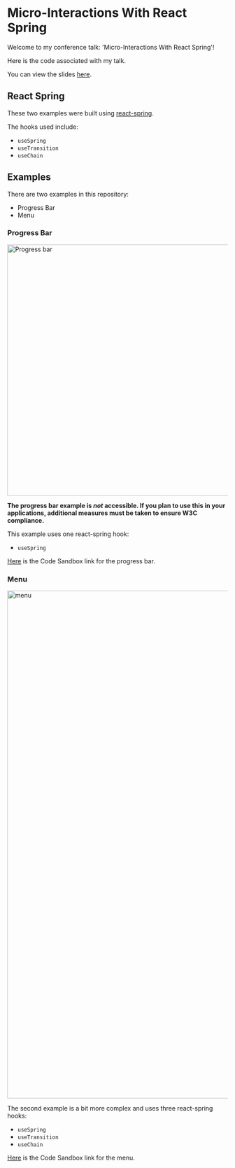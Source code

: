 # Micro-Interactions With React Spring

Welcome to my conference talk: 'Micro-Interactions With React Spring'!

Here is the code associated with my talk.

You can view the slides [here](https://www.canva.com/design/DADzMOvEZO4/RNJiMRxpnERNrvcsKIDm9g/view?utm_content=DADzMOvEZO4&utm_campaign=designshare&utm_medium=link&utm_source=sharebutton).

## React Spring

These two examples were built using [react-spring](https://www.react-spring.io/).

The hooks used include:

- `useSpring`
- `useTransition`
- `useChain`

## Examples

There are two examples in this repository:

- Progress Bar
- Menu

### Progress Bar

<img width="574" alt="Progress bar" src="https://user-images.githubusercontent.com/7671983/74078923-4ad47f00-49e5-11ea-948a-7a2d1a708e81.png">

**The progress bar example is _not_ accessible. If you plan to use this in your applications, additional measures must be taken to ensure W3C compliance.**

This example uses one react-spring hook:

- `useSpring`

[Here](https://codesandbox.io/embed/progress-bar-ngzcv?fontsize=14&hidenavigation=1&theme=dark) is the Code Sandbox link for the progress bar.

### Menu

<img width="1161" alt="menu" src="https://user-images.githubusercontent.com/7671983/74078939-6fc8f200-49e5-11ea-976d-3fa399578723.png">

The second example is a bit more complex and uses three react-spring hooks:

- `useSpring`
- `useTransition`
- `useChain`

[Here](https://codesandbox.io/embed/react-spring-tutorial-z9udh?fontsize=14&hidenavigation=1&theme=dark) is the Code Sandbox link for the menu.
